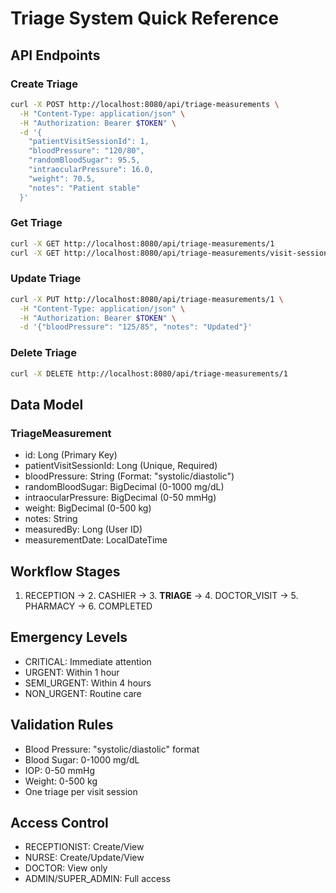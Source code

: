 # Triage System Quick Reference

## API Endpoints

### Create Triage
```bash
curl -X POST http://localhost:8080/api/triage-measurements \
  -H "Content-Type: application/json" \
  -H "Authorization: Bearer $TOKEN" \
  -d '{
    "patientVisitSessionId": 1,
    "bloodPressure": "120/80",
    "randomBloodSugar": 95.5,
    "intraocularPressure": 16.0,
    "weight": 70.5,
    "notes": "Patient stable"
  }'
```

### Get Triage
```bash
curl -X GET http://localhost:8080/api/triage-measurements/1
curl -X GET http://localhost:8080/api/triage-measurements/visit-session/1
```

### Update Triage
```bash
curl -X PUT http://localhost:8080/api/triage-measurements/1 \
  -H "Content-Type: application/json" \
  -H "Authorization: Bearer $TOKEN" \
  -d '{"bloodPressure": "125/85", "notes": "Updated"}'
```

### Delete Triage
```bash
curl -X DELETE http://localhost:8080/api/triage-measurements/1
```

## Data Model

### TriageMeasurement
- id: Long (Primary Key)
- patientVisitSessionId: Long (Unique, Required)
- bloodPressure: String (Format: "systolic/diastolic")
- randomBloodSugar: BigDecimal (0-1000 mg/dL)
- intraocularPressure: BigDecimal (0-50 mmHg)
- weight: BigDecimal (0-500 kg)
- notes: String
- measuredBy: Long (User ID)
- measurementDate: LocalDateTime

## Workflow Stages
1. RECEPTION → 2. CASHIER → 3. **TRIAGE** → 4. DOCTOR_VISIT → 5. PHARMACY → 6. COMPLETED

## Emergency Levels
- CRITICAL: Immediate attention
- URGENT: Within 1 hour
- SEMI_URGENT: Within 4 hours
- NON_URGENT: Routine care

## Validation Rules
- Blood Pressure: "systolic/diastolic" format
- Blood Sugar: 0-1000 mg/dL
- IOP: 0-50 mmHg
- Weight: 0-500 kg
- One triage per visit session

## Access Control
- RECEPTIONIST: Create/View
- NURSE: Create/Update/View
- DOCTOR: View only
- ADMIN/SUPER_ADMIN: Full access

